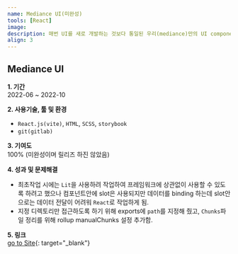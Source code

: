 ```yaml
---
name: Mediance UI(미완성)
tools: [React]
image: 
description: 매번 UI를 새로 개발하는 것보다 통일된 우리(mediance)만의 UI components library 가 있으면 좋겠다고 생 각하여 작업.
align: 3
---
```


## Mediance UI

**1. 기간**   
2022-06 ~ 2022-10  
  
**2. 사용기술, 툴 및 환경**   
- `React.js(vite)`, `HTML`, `SCSS`, `storybook`
- `git(gitlab)`
  
**3. 기여도**   
100% (미완성이며 릴리즈 하진 않았음)

**4. 성과 및 문제해결**
- 최초작업 시에는 `Lit`을 사용하려 작업하여 프레임워크에 상관없이 사용할 수 있도록 하려고 했으나 컴포넌트안에 slot은 사용되지만 데이터를 binding 하는데 slot안으로는 데이터 전달이 어려워 `React`로 작업하게 됨.
- 지정 디렉토리만 접근하도록 하기 위해 exports에 `path`를 지정해 줬고, `Chunks`파일 정리를 위해 rollup manualChunks 설정 추가함.

**5. 링크**   
[go to Site](https://github.com/EunH12/exUi){: target="_blank"}